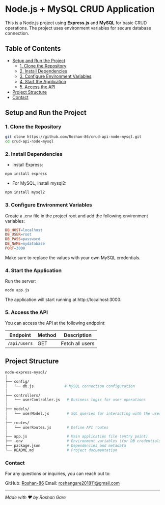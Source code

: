 # Node.js + MySQL CRUD Application

This is a Node.js project using **Express.js** and **MySQL** for basic CRUD operations. The project uses environment variables for secure database connection.

## Table of Contents
- [Setup and Run the Project](#setup-and-run-the-project)
  - [1. Clone the Repository](#1-clone-the-repository)
  - [2. Install Dependencies](#2-install-dependencies)
  - [3. Configure Environment Variables](#3-configure-environment-variables)
  - [4. Start the Application](#4-start-the-application)
  - [5. Access the API](#5-access-the-api)
- [Project Structure](#project-structure)
- [Contact](#contact)

## Setup and Run the Project

### 1. Clone the Repository

```bash
git clone https://github.com/Roshan-86/crud-api-node-mysql.git
cd crud-api-node-mysql
```
### 2. Install Dependencies
 - Install Express:

```bash
npm install express
```

- For MySQL, install mysql2:

```bash
npm install mysql2
```

### 3. Configure Environment Variables
Create a .env file in the project root and add the following environment variables:

```makefile
DB_HOST=localhost
DB_USER=root
DB_PASS=password
DB_NAME=mydatabase
PORT=3000
```
Make sure to replace the values with your own MySQL credentials.

### 4. Start the Application
Run the server:

```bash
node app.js
```
The application will start running at http://localhost:3000.

### 5. Access the API
You can access the API at the following endpoint:

| Endpoint     | Method | Description     |
|--------------|--------|-----------------|
| `/api/users` | GET    | Fetch all users |

## Project Structure

```bash
node-express-mysql/
│
├── config/
│   └── db.js              # MySQL connection configuration
│
├── controllers/
│   └── userController.js   # Business logic for user operations
│
├── models/
│   └── userModel.js        # SQL queries for interacting with the user table
│
├── routes/
│   └── userRoutes.js       # Define API routes
│
├── app.js                  # Main application file (entry point)
├── .env                    # Environment variables (for DB credentials)
├── package.json            # Dependencies and metadata
└── README.md               # Project documentation
```

### Contact
For any questions or inquiries, you can reach out to:

GitHub: [Roshan-86](https://github.com/Roshan-86)
Email: roshangare201811@gmail.com

---
*Made with ❤️ by Roshan Gare*